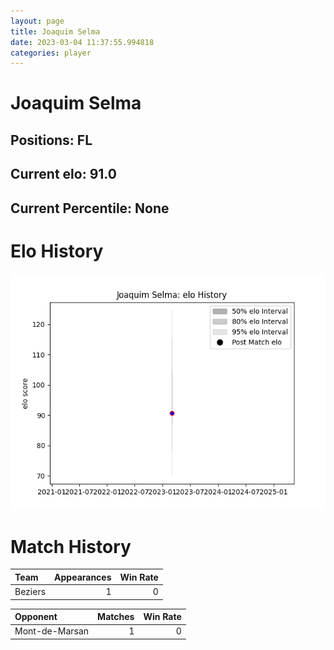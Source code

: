 ```yaml
---  
layout: page  
title: Joaquim Selma  
date: 2023-03-04 11:37:55.994818  
categories: player  
---
```

# Joaquim Selma

## Positions: FL

## Current elo: 91.0

## Current Percentile: None

# Elo History


![elo history](history_JoaquimSelma.png)
# Match History


| Team    |   Appearances |   Win Rate |
|:--------|--------------:|-----------:|
| Beziers |             1 |          0 |

| Opponent       |   Matches |   Win Rate |
|:---------------|----------:|-----------:|
| Mont-de-Marsan |         1 |          0 |